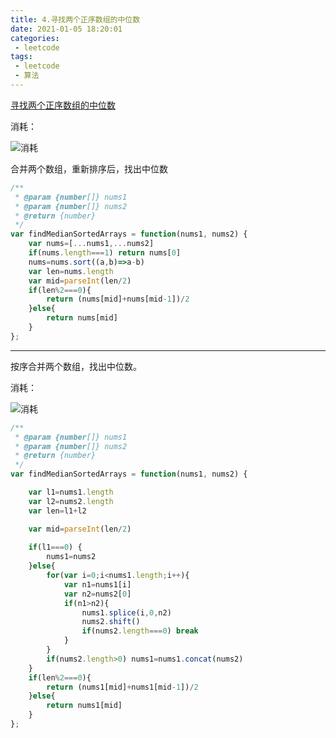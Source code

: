```yaml
---
title: 4.寻找两个正序数组的中位数
date: 2021-01-05 18:20:01
categories:
 - leetcode
tags:
 - leetcode
 - 算法
---
```


[寻找两个正序数组的中位数](https://leetcode-cn.com/problems/median-of-two-sorted-arrays/)

消耗：

![消耗](@images/leetcode/4.png)

合并两个数组，重新排序后，找出中位数

```javascript
/**
 * @param {number[]} nums1
 * @param {number[]} nums2
 * @return {number}
 */
var findMedianSortedArrays = function(nums1, nums2) {
    var nums=[...nums1,...nums2]
    if(nums.length===1) return nums[0]
    nums=nums.sort((a,b)=>a-b)
    var len=nums.length
    var mid=parseInt(len/2)
    if(len%2===0){
        return (nums[mid]+nums[mid-1])/2
    }else{
        return nums[mid]
    }
};
```

-------------

按序合并两个数组，找出中位数。

消耗：

![消耗](@images/leetcode/4-2.png)

```javascript
/**
 * @param {number[]} nums1
 * @param {number[]} nums2
 * @return {number}
 */
var findMedianSortedArrays = function(nums1, nums2) {

    var l1=nums1.length
    var l2=nums2.length
    var len=l1+l2

    var mid=parseInt(len/2)
    
    if(l1===0) {
        nums1=nums2
    }else{
        for(var i=0;i<nums1.length;i++){
            var n1=nums1[i]
            var n2=nums2[0]           
            if(n1>n2){
                nums1.splice(i,0,n2)
                nums2.shift() 
                if(nums2.length===0) break 
            }
        }
        if(nums2.length>0) nums1=nums1.concat(nums2)
    }
    if(len%2===0){
        return (nums1[mid]+nums1[mid-1])/2
    }else{
        return nums1[mid]
    }
};
```